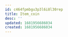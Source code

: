 ```yaml
---
id: c464fpmbgu3p3l6i8l30rep
title: Item_coin
desc: ''
updated: 1681956686034
created: 1681956686034
---
```

